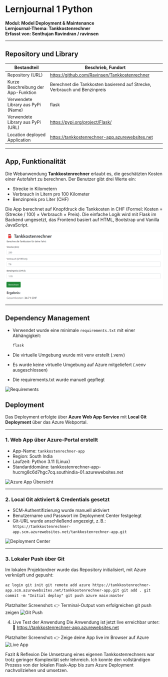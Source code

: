 # Lernjournal 1 Python  
**Modul: Model Deployment & Maintenance**  
**Lernjournal-Thema: Tankkostenrechner**  
**Erfasst von: Senthujan Ravindran / ravinsen**

---

## Repository und Library

| Bestandteil | Beschrieb, Fundort |
|-------------|------------------------------------------------------------|
| Repository (URL) | https://github.com/Ravinsen/Tankkostenrechner |
| Kurze Beschreibung der App-Funktion | Berechnet die Tankkosten basierend auf Strecke, Verbrauch und Benzinpreis |
| Verwendete Library aus PyPi (Name) | flask |
| Verwendete Library aus PyPi (URL) | https://pypi.org/project/Flask/ |
| Location deployed Application | https://tankkostenrechner-app.azurewebsites.net |

---

## App, Funktionalität

Die Webanwendung **Tankkostenrechner** erlaubt es, die geschätzten Kosten einer Autofahrt zu berechnen. Der Benutzer gibt drei Werte ein:

- Strecke in Kilometern
- Verbrauch in Litern pro 100 Kilometer
- Benzinpreis pro Liter (CHF)

Die App berechnet auf Knopfdruck die Tankkosten in CHF (Formel: Kosten = (Strecke / 100) × Verbrauch × Preis). Die einfache Logik wird mit Flask im Backend umgesetzt, das Frontend basiert auf HTML, Bootstrap und Vanilla JavaScript.
 
<img src="https://github.com/Ravinsen/-MDM-Lernjournal/blob/main/lernjournal1-python/images/Tankkostenrechner_Frontend.png?raw=true" alt="Web UI" style="max-width: 100%; height: auto;">

---

## Dependency Management

- Verwendet wurde eine minimale `requirements.txt` mit einer Abhängigkeit:
  
  ```txt
  flask

- Die virtuelle Umgebung wurde mit venv erstellt (.venv)
- Es wurde keine virtuelle Umgebung auf Azure mitgeliefert (.venv ausgeschlossen)
- Die requirements.txt wurde manuell gepflegt

<img src="https://github.com/Ravinsen/-MDM-Lernjournal/blob/main/lernjournal1-python/images/requirements_txt.png?raw=true" alt="Requirements" style="max-width: 100%; height: auto;">


  ## Deployment

Das Deployment erfolgte über **Azure Web App Service** mit **Local Git Deployment** über das Azure Webportal.

---

### 1. Web App über Azure-Portal erstellt

- App-Name: `tankkostenrechner-app`
- Region: South India
- Laufzeit: Python 3.11 (Linux)
- Standarddomäne: tankkostenrechner-app-hucmg8c6d7hgc7cq.southindia-01.azurewebsites.net

<img src="https://github.com/Ravinsen/-MDM-Lernjournal/blob/main/lernjournal1-python/images/Tankkostenrechner-App_Azure.png?raw=true" alt="Azure App Übersicht" style="max-width: 100%; height: auto;">

---

### 2. Local Git aktiviert & Credentials gesetzt

- SCM-Authentifizierung wurde manuell aktiviert
- Benutzername und Passwort im Deployment Center festgelegt
- Git-URL wurde anschließend angezeigt, z. B.:  
  `https://tankkostenrechner-app.scm.azurewebsites.net/tankkostenrechner-app.git`

<img src="images/azure-deployment-center.png" alt="Deployment Center" style="max-width: 100%; height: auto;">

---

### 3. Lokaler Push über Git

Im lokalen Projektordner wurde das Repository initialisiert, mit Azure verknüpft und gepusht:

`az login
git init
git remote add azure https://tankkostenrechner-app.scm.azurewebsites.net/tankkostenrechner-app.git
git add .
git commit -m "Initial deploy"
git push azure main:master`

Platzhalter Screenshot:
👉 Terminal-Output vom erfolgreichen git push zeigen
<img src="images/git-push-success.png" alt="Git Push" style="max-width: 100%; height: auto;">

4. Live Test der Anwendung
Die Anwendung ist jetzt live erreichbar unter:
🔗 https://tankkostenrechner-app.azurewebsites.net

Platzhalter Screenshot:
👉 Zeige deine App live im Browser auf Azure
<img src="images/live-app.png" alt="Live App" style="max-width: 100%; height: auto;">

Fazit & Reflexion
Die Umsetzung eines eigenen Tankkostenrechners war trotz geringer Komplexität sehr lehrreich. Ich konnte den vollständigen Prozess von der lokalen Flask-App bis zum Azure Deployment nachvollziehen und umsetzen.
